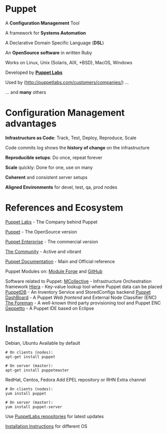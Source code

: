 # Puppet

  A **Configuration Management** Tool

  A framework for **Systems Automation**

  A Declarative Domain Specific Language (**DSL**)

  An **OpenSource software** in written Ruby

  Works on Linux, Unix (Solaris, AIX, *BSD), MacOS, Windows

  Developed by **[Puppet Labs](http://puppetlabs.com)**

  Used by (http://puppetlabs.com/customers/companies/) ...

  ... and **many** others


# Configuration Management advantages

  **Infrastructure as Code**: Track, Test, Deploy, Reproduce, Scale

  Code commits log shows the **history of change** on the infrastructure

  **Reproducible setups**: Do once, repeat forever

  **Scale** quickly: Done for one, use on many

  **Coherent** and consistent server setups

  **Aligned Environments** for devel, test, qa, prod nodes


# References and Ecosystem

  [Puppet Labs](http://puppetlabs.com) - The Company behind Puppet

  [Puppet](http://puppetlabs.com/puppet/puppet-open-source/) - The OpenSource version

  [Puppet Enterprise](http://puppetlabs.com/puppet/puppet-enterprise/) - The commercial version

  [The Community](http://puppetlabs.com/community/overview/) - Active and vibrant

  [Puppet Documentation](http://docs.puppetlabs.com/) - Main and Official reference

  Puppet Modules on: [Module Forge](http://forge.puppetlabs.com) and [GitHub](https://github.com/search?q=puppet)

  Software related to Puppet:
    [MCollective](http://docs.puppetlabs.com/mcollective/) - Infrastructure Orchestration framework
    [Hiera](http://docs.puppetlabs.com/hiera/1/) - Key-value lookup tool where Puppet data can be placed
    [PuppetDB](http://docs.puppetlabs.com/puppetdb/1/) - An Inventory Service and StoredConfigs backend
    [Puppet DashBoard](http://docs.puppetlabs.com/dashboard/) - A Puppet *Web frontend* and External Node Classifier (ENC)
    [The Foreman](http://theforeman.org/) - A well-known third party provisioning tool and Puppet ENC
    [Geppetto](http://cloudsmith.github.com/geppetto) - A Puppet IDE based on Eclipse


# Installation

  Debian, Ubuntu
  Available by default

    # On clients (nodes):
    apt-get install puppet

    # On server (master):
    apt-get install puppetmaster

  RedHat, Centos, Fedora
  Add EPEL repository or RHN Extra channel

    # On clients (nodes):
    yum install puppet

    # On server (master):
    yum install puppet-server

  Use [PuppetLabs repositories](http://docs.puppetlabs.com/guides/puppetlabs_package_repositories.html) for latest updates

  [Installation Instructions](http://docs.puppetlabs.com/guides/installation.html) for different OS

